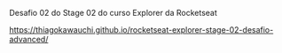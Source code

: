 Desafio 02 do Stage 02 do curso Explorer da Rocketseat

https://thiagokawauchi.github.io/rocketseat-explorer-stage-02-desafio-advanced/